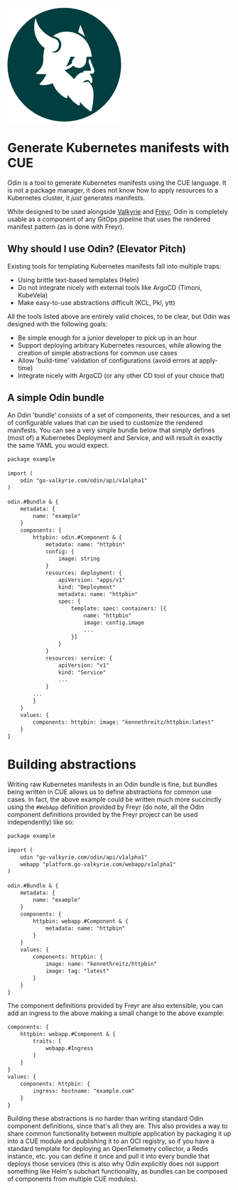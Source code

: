 ![logo](./docs/logo.png)

# Generate Kubernetes manifests with CUE

Odin is a tool to generate Kubernetes manifests using the CUE language. It is
not a package manager, it does not know how to apply resources to a Kubernetes
cluster, it *just* generates manifests.

While designed to be used alongside [Valkyrie](https://github.com/go-valkyrie/valkyrie)
and [Freyr](https://github.com/go-valkyrie/freyr), Odin is completely usable as
a component of any GitOps pipeline that uses the rendered manifest pattern (as is
done with Freyr).

## Why should I use Odin? (Elevator Pitch)

Existing tools for templating Kubernetes manifests fall into multiple traps:

* Using brittle text-based templates (Helm)
* Do not integrate nicely with external tools like ArgoCD (Timoni, KubeVela)
* Make easy-to-use abstractions difficult (KCL, Pkl, ytt)

All the tools listed above are entirely valid choices, to be clear, but Odin was
designed with the following goals:

* Be simple enough for a junior developer to pick up in an hour
* Support deploying arbitrary Kubernetes resources, while allowing the creation
  of simple abstractions for common use cases
* Allow 'build-time' validation of configurations (avoid errors at apply-time)
* Integrate nicely with ArgoCD (or any other CD tool of your choice that)

## A simple Odin bundle

An Odin 'bundle' consists of a set of components, their resources, and a set of
configurable values that can be used to customize the rendered manifests. You can
see a very simple bundle below that simply defines (most of) a Kubernetes Deployment
and Service, and will result in exactly the same YAML you would expect.

```cue
package example

import (
    odin "go-valkyrie.com/odin/api/v1alpha1"
)

odin.#Bundle & {
    metadata: {
        name: "example"
    }
    components: {
        httpbin: odin.#Component & {
            metadata: name: "httpbin"
            config: {
                image: string
            }
            resources: deployment: {
                apiVersion: "apps/v1"
                kind: "Deployment"
                metadata: name: "httpbin"
                spec: {
                    template: spec: containers: [{
                        name: "httpbin"
                        image: config.image
                        ...
                    }]
                }
            }
            resources: service: {
                apiVersion: "v1"
                kind: "Service"
                ...
            }
        ...
        }
    }
    values: {
        components: httpbin: image: "kennethreitz/httpbin:latest"
    }
}
```

# Building abstractions

Writing raw Kubernetes manifests in an Odin bundle is fine, but bundles being
written in CUE allows us to define abstractions for common use cases. In fact,
the above example could be written much more succinctly using the `#WebApp`
definition provided by Freyr (do note, all the Odin component definitions provided
by the Freyr project can be used independently) like so:

```cue
package example

import (
    odin "go-valkyrie.com/odin/api/v1alpha1"
    webapp "platform.go-valkyrie.com/webapp/v1alpha1"
)

odin.#Bundle & {
	metadata: {
		name: "example"
	}
	components: {
		httpbin: webapp.#Component & {
			metadata: name: "httpbin"
		}
	}
	values: {
		components: httpbin: {
			image: name: "kennethreitz/httpbin"
			image: tag: "latest"
		}
	}
}
```

The component definitions provided by Freyr are also extensible, you can
add an ingress to the above making a small change to the above example:

```cue
components: {
	httpbin: webapp.#Component & {
		traits: [
			webapp.#Ingress
		]
	}
}
values: {
    components: httpbin: {
        ingress: hostname: "example.com"
    }
}
```

Building these abstractions is no harder than writing standard Odin
component definitions, since that's all they are. This also provides a
way to share common functionality between multiple application by packaging
it up into a CUE module and publishing it to an OCI registry, so if you have
a standard template for deploying an OpenTelemetry collector, a Redis instance,
etc. you can define it once and pull it into every bundle that deploys those
services (this is also why Odin explicitly does not support something like
Helm's subchart functionality, as bundles can be composed of components from
multiple CUE modules).